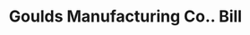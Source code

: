 ---
doi: 10.7916/D89G6ZW5
date_other: '1900'
date_other_textual: '1900'
form: printed ephemera
genre:
- Invoices
name:
- Goulds Manufacturing Co.
object_in_context_url: https://biggert.cul.columbia.edu/items/view/ave_biggert_01198
subject_hierarchical_geographic:
- Seneca Falls, New York, United States
subject_name:
- Goulds Manufacturing Co.
title: Goulds Manufacturing Co.. Bill
sort_title: Goulds Manufacturing Co.. Bill
call_number: ave_biggert_01198
coordinates:
- 42.90861111111111,-76.79805555555555
pid: ave_biggert_01198
identifiers: ave_biggert_01198
thumbnail: https://derivativo-1.library.columbia.edu/iiif/2/ldpd:343416/full/!256,256/0/native.jpg
permalink: /biggert/ave_biggert_01198/
layout: iiif-image-page
---